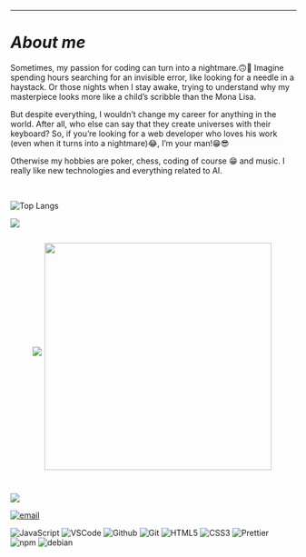 _____
# _**About me**_

Sometimes, my passion for coding can turn into a nightmare.🙃🤪 Imagine spending hours searching for an invisible error, like looking for a needle in a haystack. Or those nights when I stay awake, trying to understand why my masterpiece looks more like a child’s scribble than the Mona Lisa.

But despite everything, I wouldn’t change my career for anything in the world. After all, who else can say that they create universes with their keyboard? So, if you’re looking for a web developer who loves his work (even when it turns into a nightmare)😂, I’m your man!😁😎

Otherwise my hobbies are poker, chess, coding of course 😁 and music. I really like new technologies and everything related to AI.

<br>

![Top Langs](https://github-readme-stats.vercel.app/api/top-langs/?username=pirate62&hide_progress=true)

<picture>
  <source
    srcset="https://github-readme-stats.vercel.app/api?username=pirate62&show_icons=true&theme=dark"
    media="(prefers-color-scheme: dark)"
  />
  <source
    srcset="https://github-readme-stats.vercel.app/api?username=pirate62&show_icons=true"
    media="(prefers-color-scheme: dark), (prefers-color-scheme: no-preference)"
  />
  <img src="https://github-readme-stats.vercel.app/api?username=pirate62&show_icons=true" />
</picture>

<div style="display:flex;align-items:center;padding:5px;margin:auto;justify-content:center;">
    <br><img src="https://github-readme-stats.vercel.app/api/top-langs/?username=pirate62&theme=radical&hide_langs_below=8">
    <div style="display:block;width:400px;height:100%;padding:5px;">
        <br><img src="https://streak-stats.demolab.com/?user=pirate62&theme=tokyonight&locale=fr" style="width:400px;">
    </div>
</div>
</div>
<br>
<p>
  <a href='https://www.linkedin.com/in/jonathan-gorczyca-8157932a7/'>
        <img src='https://img.shields.io/badge/linkedin-darkblue'>
</p>
    
[![email](https://img.shields.io/badge/email--lightgrey?style=social&logo=gmail)](mailto:jonathan.gorczyca62110@gmail.com)

  <p>
    <img alt="JavaScript" src="https://img.shields.io/badge/-JavaScript-EFD81B?style=flat-square&logo=javascript&logoColor=white" />
    <img alt="VSCode"src="https://img.shields.io/badge/-Visual%20Studio%20Code-23A9F2?style=flat-square&logo=Visual%20Studio%20Code&logoColor=white"/>
    <img alt="Github" src="https://img.shields.io/badge/-Github-181717?style=flat-square&logo=GitHub&logoColor=white"/>
    <img alt="Git" src="https://img.shields.io/badge/-Git-F44D27?style=flat-square&logo=Git&logoColor=white"/>
    <img alt="HTML5" src="https://img.shields.io/badge/-HTML5-E34F26?style=flat-square&logo=HTML5&logoColor=white"/>
    <img alt="CSS3" src="https://img.shields.io/badge/-CSS3-1572B6?style=flat-square&logo=CSS3&logoColor=white"/>
    <img alt="Prettier" src="https://img.shields.io/badge/-Prettier-F7B93E?style=flat-square&logo=prettier&logoColor=white" />
    <img alt="npm" src="https://img.shields.io/badge/-NPM-CB3837?style=flat-square&logo=npm&logoColor=white" />
    <img alt="debian" src="https://img.shields.io/badge/Debian-A81D33?style=for-the-badge&logo=debian&logoColor=white": />
  </p>
  

<!---
pirate62/pirate62 is a ✨ special ✨ repository because its `README.md` (this file) appears on your GitHub profile.
You can click the Preview link to take a look at your changes.
--->
